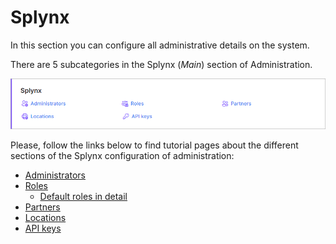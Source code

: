 Splynx
==========

In this section you can configure all administrative details on the system.

There are 5 subcategories in the Splynx (*Main*) section of Administration.

![Main](main.png)

Please, follow the links below to find tutorial pages about the different sections of the Splynx configuration of administration:

  * [Administrators](administration/main/admins_and_permissions/admins_and_permissions.md)
  * [Roles](administration/main/roles/roles.md)
    * [Default roles in detail](administration/main/roles/default_roles/default_roles.md)
  * [Partners](administration/main/partners/partners.md)
  * [Locations](administration/main/locations/locations.md)
  * [API keys](administration/main/api_keys/api_keys.md)
